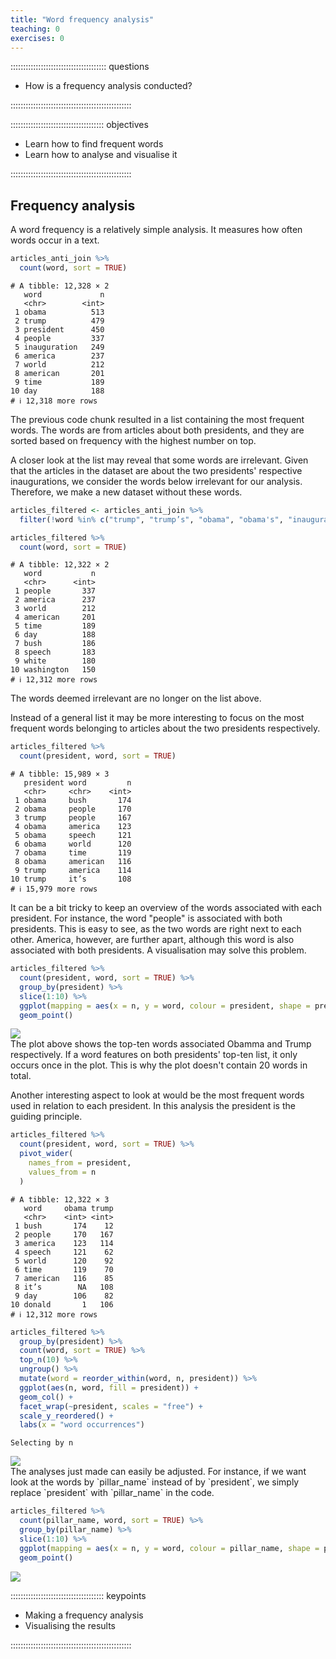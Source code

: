 ```yaml
---
title: "Word frequency analysis"
teaching: 0
exercises: 0
---
```



:::::::::::::::::::::::::::::::::::::: questions 

- How is a frequency analysis conducted?

::::::::::::::::::::::::::::::::::::::::::::::::

::::::::::::::::::::::::::::::::::::: objectives

- Learn how to find frequent words
- Learn how to analyse and visualise it


::::::::::::::::::::::::::::::::::::::::::::::::





## Frequency analysis

A word frequency is a relatively simple analysis. It measures how often words occur in a text. 



``` r
articles_anti_join %>% 
  count(word, sort = TRUE)
```

``` output
# A tibble: 12,328 × 2
   word             n
   <chr>        <int>
 1 obama          513
 2 trump          479
 3 president      450
 4 people         337
 5 inauguration   249
 6 america        237
 7 world          212
 8 american       201
 9 time           189
10 day            188
# ℹ 12,318 more rows
```

The previous code chunk resulted in a list containing the most frequent words. The words are from articles about both presidents, and they are sorted based on frequency with the highest number on top.

A closer look at the list may reveal that some words are irrelevant. Given that the articles in the dataset are about the two presidents' respective inaugurations, we consider the words below irrelevant for our analysis. Therefore, we make a new dataset without these words.


``` r
articles_filtered <- articles_anti_join %>%
  filter(!word %in% c("trump", "trump’s", "obama", "obama's", "inauguration", "president"))

articles_filtered %>% 
  count(word, sort = TRUE)
```

``` output
# A tibble: 12,322 × 2
   word           n
   <chr>      <int>
 1 people       337
 2 america      237
 3 world        212
 4 american     201
 5 time         189
 6 day          188
 7 bush         186
 8 speech       183
 9 white        180
10 washington   150
# ℹ 12,312 more rows
```
The words deemed irrelevant are no longer on the list above.

Instead of a general list it may be more interesting to focus on the most frequent words belonging to articles about the two presidents respectively.


``` r
articles_filtered %>%
  count(president, word, sort = TRUE)
```

``` output
# A tibble: 15,989 × 3
   president word         n
   <chr>     <chr>    <int>
 1 obama     bush       174
 2 obama     people     170
 3 trump     people     167
 4 obama     america    123
 5 obama     speech     121
 6 obama     world      120
 7 obama     time       119
 8 obama     american   116
 9 trump     america    114
10 trump     it’s       108
# ℹ 15,979 more rows
```
It can be a bit tricky to keep an overview of the words associated with each president. For instance, the word "people" is associated with both presidents. This is easy to see, as the two words are right next to each other. America, however, are further apart, although this word is also associated with both presidents. A visualisation may solve this problem.



``` r
articles_filtered %>%
  count(president, word, sort = TRUE) %>% 
  group_by(president) %>%
  slice(1:10) %>% 
  ggplot(mapping = aes(x = n, y = word, colour = president, shape = president)) +
  geom_point() 
```

<img src="fig/03-frequency-analysis-rendered-unnamed-chunk-5-1.png" style="display: block; margin: auto;" />
The plot above shows the top-ten words associated Obamma and Trump respectively. If a word features on both presidents' top-ten list, it only occurs once in the plot. This is why the plot doesn't contain 20 words in total.

Another interesting aspect to look at would be the most frequent words used in relation to each president. In this analysis the president is the guiding principle.


``` r
articles_filtered %>%
  count(president, word, sort = TRUE) %>% 
  pivot_wider(
    names_from = president,
    values_from = n
  )
```

``` output
# A tibble: 12,322 × 3
   word     obama trump
   <chr>    <int> <int>
 1 bush       174    12
 2 people     170   167
 3 america    123   114
 4 speech     121    62
 5 world      120    92
 6 time       119    70
 7 american   116    85
 8 it’s        NA   108
 9 day        106    82
10 donald       1   106
# ℹ 12,312 more rows
```


``` r
articles_filtered %>%
  group_by(president) %>% 
  count(word, sort = TRUE) %>% 
  top_n(10) %>% 
  ungroup() %>% 
  mutate(word = reorder_within(word, n, president)) %>% 
  ggplot(aes(n, word, fill = president)) +
  geom_col() +
  facet_wrap(~president, scales = "free") +
  scale_y_reordered() + 
  labs(x = "word occurrences")
```

``` output
Selecting by n
```

<img src="fig/03-frequency-analysis-rendered-unnamed-chunk-7-1.png" style="display: block; margin: auto;" />
The analyses just made can easily be adjusted. For instance, if we want look at the words by `pillar_name` instead of by `president`, we simply replace `president` with `pillar_name` in the code.


``` r
articles_filtered %>%
  count(pillar_name, word, sort = TRUE) %>% 
  group_by(pillar_name) %>%
  slice(1:10) %>% 
  ggplot(mapping = aes(x = n, y = word, colour = pillar_name, shape = pillar_name)) +
  geom_point() 
```

<img src="fig/03-frequency-analysis-rendered-unnamed-chunk-8-1.png" style="display: block; margin: auto;" />





::::::::::::::::::::::::::::::::::::: keypoints 

- Making a frequency analysis
- Visualising the results


::::::::::::::::::::::::::::::::::::::::::::::::
